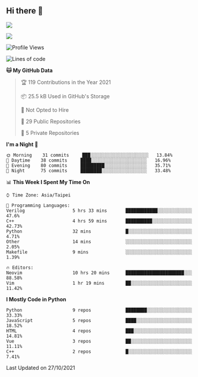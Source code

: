 ## Hi there 👋

![](https://github-readme-stats.vercel.app/api?username=CSY54&theme=nord&show_icons=true)

![](https://github-readme-stats.vercel.app/api/top-langs/?username=CSY54&theme=nord&layout=compact&card_width=445)

<!--START_SECTION:waka-->
![Profile Views](http://img.shields.io/badge/Profile%20Views-1-blue)

![Lines of code](https://img.shields.io/badge/From%20Hello%20World%20I%27ve%20Written-126017%20lines%20of%20code-blue)

**🐱 My GitHub Data** 

> 🏆 119 Contributions in the Year 2021
 > 
> 📦 25.5 kB Used in GitHub's Storage 
 > 
> 🚫 Not Opted to Hire
 > 
> 📜 29 Public Repositories 
 > 
> 🔑 5 Private Repositories  
 > 
**I'm a Night 🦉** 

```text
🌞 Morning    31 commits     ███░░░░░░░░░░░░░░░░░░░░░░   13.84% 
🌆 Daytime    38 commits     ████░░░░░░░░░░░░░░░░░░░░░   16.96% 
🌃 Evening    80 commits     █████████░░░░░░░░░░░░░░░░   35.71% 
🌙 Night      75 commits     ████████░░░░░░░░░░░░░░░░░   33.48%

```


📊 **This Week I Spent My Time On** 

```text
⌚︎ Time Zone: Asia/Taipei

💬 Programming Languages: 
Verilog                  5 hrs 33 mins       ████████████░░░░░░░░░░░░░   47.6% 
C++                      4 hrs 59 mins       ██████████░░░░░░░░░░░░░░░   42.73% 
Python                   32 mins             █░░░░░░░░░░░░░░░░░░░░░░░░   4.71% 
Other                    14 mins             ░░░░░░░░░░░░░░░░░░░░░░░░░   2.05% 
Makefile                 9 mins              ░░░░░░░░░░░░░░░░░░░░░░░░░   1.39%

🔥 Editors: 
Neovim                   10 hrs 20 mins      ██████████████████████░░░   88.58% 
Vim                      1 hr 19 mins        ██░░░░░░░░░░░░░░░░░░░░░░░   11.42%

```

**I Mostly Code in Python** 

```text
Python                   9 repos             ████████░░░░░░░░░░░░░░░░░   33.33% 
JavaScript               5 repos             ████░░░░░░░░░░░░░░░░░░░░░   18.52% 
HTML                     4 repos             ███░░░░░░░░░░░░░░░░░░░░░░   14.81% 
Vue                      3 repos             ██░░░░░░░░░░░░░░░░░░░░░░░   11.11% 
C++                      2 repos             █░░░░░░░░░░░░░░░░░░░░░░░░   7.41%

```



 Last Updated on 27/10/2021
<!--END_SECTION:waka-->

<!--
**CSY54/CSY54** is a ✨ _special_ ✨ repository because its `README.md` (this file) appears on your GitHub profile.

Here are some ideas to get you started:

- 🔭 I’m currently working on ...
- 🌱 I’m currently learning ...
- 👯 I’m looking to collaborate on ...
- 🤔 I’m looking for help with ...
- 💬 Ask me about ...
- 📫 How to reach me: ...
- 😄 Pronouns: ...
- ⚡ Fun fact: ...
-->
